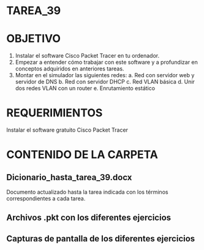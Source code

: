 ﻿# TAREA_39

# OBJETIVO

1. Instalar el software Cisco Packet Tracer en tu ordenador.
2. Empezar a entender cómo trabajar con este software y a profundizar en conceptos adquiridos en
anteriores tareas.
3. Montar en el simulador las siguientes redes:
a. Red con servidor web y servidor de DNS
b. Red con servidor DHCP
c. Red VLAN básica
d. Unir dos redes VLAN con un router
e. Enrutamiento estático

# REQUERIMIENTOS

Instalar el software gratuito Cisco Packet Tracer

# CONTENIDO DE LA CARPETA

##   Dicionario_hasta_tarea_39.docx

Documento actualizado hasta la tarea indicada con los términos correspondientes a cada tarea.

##  Archivos .pkt con los diferentes ejercicios

## Capturas de pantalla de los diferentes ejercicios

